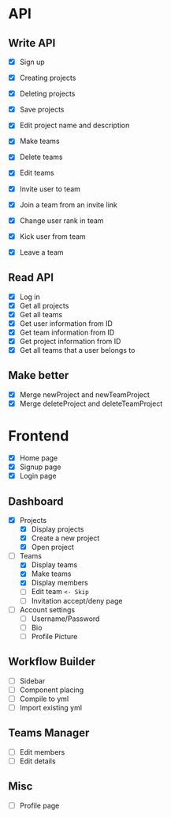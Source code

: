 # API
## Write API
- [x] Sign up
- [x] Creating projects
- [x] Deleting projects
- [x] Save projects
- [x] Edit project name and description
- [x] Make teams
- [x] Delete teams
- [x] Edit teams
- [x] Invite user to team
- [x] Join a team from an invite link
- [x] Change user rank in team
- [x] Kick user from team
- [x] Leave a team


## Read API
- [x] Log in
- [x] Get all projects
- [x] Get all teams
- [x] Get user information from ID
- [x] Get team information from ID
- [x] Get project information from ID
- [x] Get all teams that a user belongs to

## Make better
- [x] Merge newProject and newTeamProject
- [x] Merge deleteProject and deleteTeamProject

# Frontend
- [x] Home page
- [x] Signup page
- [x] Login page
## Dashboard
- [x] Projects
    - [x] Display projects
    - [x] Create a new project
    - [x] Open project
- [ ] Teams
    - [x] Display teams
    - [x] Make teams
    - [x] Display members
    - [ ] Edit team `<- Skip`
    - [ ] Invitation accept/deny page
- [ ] Account settings
    - [ ] Username/Password
    - [ ] Bio
    - [ ] Profile Picture
## Workflow Builder
- [ ] Sidebar
- [ ] Component placing
- [ ] Compile to yml
- [ ] Import existing yml
## Teams Manager
- [ ] Edit members
- [ ] Edit details
## Misc
- [ ] Profile page